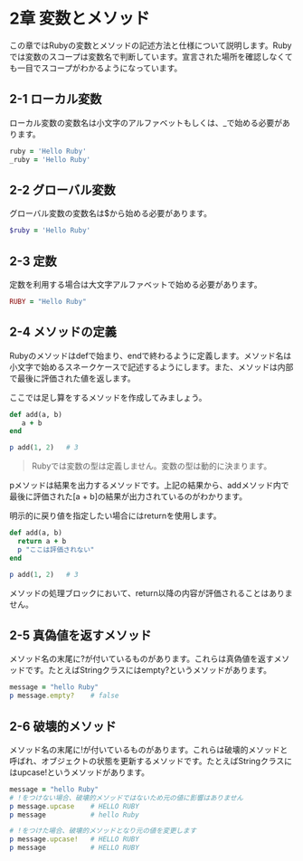 # 2章 変数とメソッド

この章ではRubyの変数とメソッドの記述方法と仕様について説明します。Rubyでは変数のスコープは変数名で判断しています。宣言された場所を確認しなくても一目でスコープがわかるようになっています。

## 2-1 ローカル変数

ローカル変数の変数名は小文字のアルファベットもしくは、\_で始める必要があります。

```ruby
ruby = 'Hello Ruby'
_ruby = 'Hello Ruby'
```

## 2-2 グローバル変数

グローバル変数の変数名は$から始める必要があります。

```ruby
$ruby = 'Hello Ruby'
```

## 2-3 定数

定数を利用する場合は大文字アルファベットで始める必要があります。

```ruby
RUBY = "Hello Ruby"
```

## 2-4 メソッドの定義

Rubyのメソッドはdefで始まり、endで終わるように定義します。メソッド名は小文字で始めるスネークケースで記述するようにします。また、メソッドは内部で最後に評価された値を返します。

ここでは足し算をするメソッドを作成してみましょう。  

```ruby
def add(a, b)
   a + b
end

p add(1, 2)   # 3
```

> Rubyでは変数の型は定義しません。変数の型は動的に決まります。

pメソッドは結果を出力するメソッドです。上記の結果から、addメソッド内で最後に評価された[a + b]の結果が出力されているのがわかります。

明示的に戻り値を指定したい場合にはreturnを使用します。

 ```ruby
def add(a, b)
   return a + b
   p "ここは評価されない"
end

p add(1, 2)   # 3
 ```

メソッドの処理ブロックにおいて、return以降の内容が評価されることはありません。

## 2-5 真偽値を返すメソッド

メソッド名の末尾に?が付いているものがあります。これらは真偽値を返すメソッドです。たとえばStringクラスにはempty?というメソッドがあります。

```ruby
message = "hello Ruby"
p message.empty?    # false
```

## 2-6 破壊的メソッド

メソッド名の末尾に!が付いているものがあります。これらは破壊的メソッドと呼ばれ、オブジェクトの状態を更新するメソッドです。たとえばStringクラスにはupcase!というメソッドがあります。

```ruby
message = "hello Ruby"
# !をつけない場合、破壊的メソッドではないため元の値に影響はありません
p message.upcase    # HELLO RUBY
p message           # hello Ruby

# !をつけた場合、破壊的メソッドとなり元の値を変更します
p message.upcase!   # HELLO RUBY
p message           # HELLO RUBY
```
